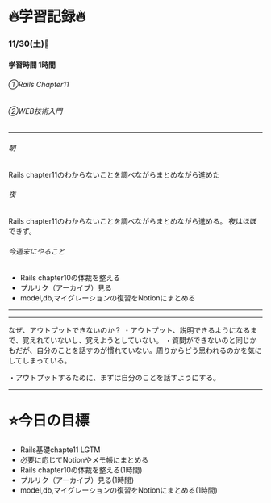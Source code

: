 # 🔥学習記録🔥
### 11/30(土)💐
#### 学習時間 1時間
###### ①Rails Chapter11 　
###### ②WEB技術入門

***
###### 朝
Rails chapter11のわからないことを調べながらまとめながら進めた

###### 夜
Rails chapter11のわからないことを調べながらまとめながら進める。
夜はほぼできず。


###### 今週末にやること
- Rails chapter10の体裁を整える
- プルリク（アーカイブ）見る
- model,db,マイグレーションの復習をNotionにまとめる

***


***
なぜ、アウトプットできないのか？
・アウトプット、説明できるようになるまで、覚えれていないし、覚えようとしていない。
・質問ができないのと同じかもだが、自分のことを話すのが慣れていない。周りからどう思われるのかを気にしてしまっている。

・アウトプットするために、まずは自分のことを話すようにする。

***
# ⭐️今日の目標
- Rails基礎chapte11 LGTM
- 必要に応じてNotionやメモ帳にまとめる
- Rails chapter10の体裁を整える(1時間)
- プルリク（アーカイブ）見る(1時間)
- model,db,マイグレーションの復習をNotionにまとめる(1時間)
